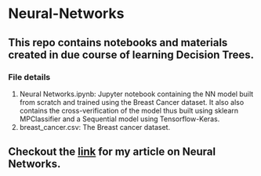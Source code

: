 # Neural-Networks
## This repo contains notebooks and materials created in due course of learning Decision Trees.
### File details
1. Neural Networks.ipynb: Jupyter notebook containing the NN model built from scratch and trained using the Breast Cancer dataset. It also also contains the cross-verification of the model thus built using sklearn MPClassifier and a Sequential model using Tensorflow-Keras.
2. breast_cancer.csv: The Breast cancer dataset.  
## Checkout the [link](https://towardsdatascience.com/intuitive-neural-networks-understanding-and-building-nn-models-from-scratch-3d93dc3e0ecf?source=friends_link&sk=b62b9237fc1027ecc28ec6fdc34020c0) for my article on Neural Networks.
